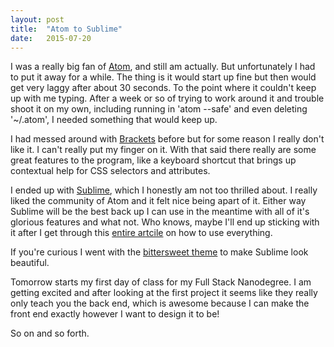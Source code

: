 ```yaml
---
layout: post
title:  "Atom to Sublime"
date:   2015-07-20
---
```


I was a really big fan of [Atom](http://atom.io), and still am actually. But unfortunately I had to put it away for a while. The thing is it would start up fine but then would get very laggy after about 30 seconds. To the point where it couldn't keep up with me typing. After a week or so of trying to work around it and trouble shoot it on my own, including running in 'atom --safe' and even deleting '~/.atom', I needed something that would keep up. 

I had messed around with [Brackets](http://brackets.io) before but for some reason I really don't like it. I can't really put my finger on it. With that said there really are some great features to the program, like a keyboard shortcut that brings up contextual help for CSS selectors and attributes. 

I ended up with [Sublime](http://sublimetext.com), which I honestly am not too thrilled about. I really liked the community of Atom and it felt nice being apart of it. Either way Sublime will be the best back up I can use in the meantime with all of it's glorious features and what not. Who knows, maybe I'll end up sticking with it after I get through this [entire artcile](http://sublime-text-unofficial-documentation.readthedocs.org/en/latest/intro.html) on how to use everything.

If you're curious I went with the [bittersweet theme](https://github.com/nhat-nguyen/bittersweet) to make Sublime look beautiful.

Tomorrow starts my first day of class for my Full Stack Nanodegree. I am getting excited and after looking at the first project it seems like they really only teach you the back end, which is awesome because I can make the front end exactly however I want to design it to be!

So on and so forth.
